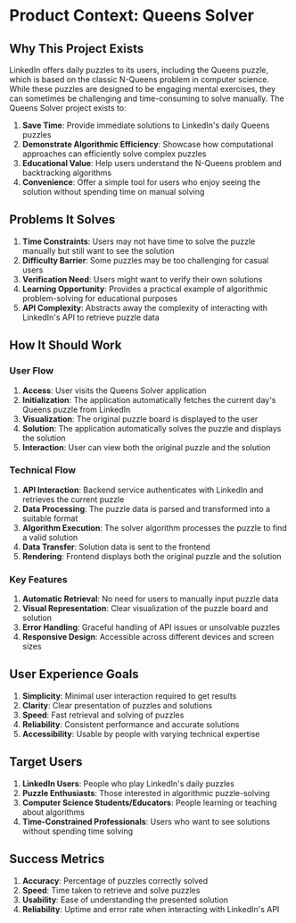 # Product Context: Queens Solver

## Why This Project Exists

LinkedIn offers daily puzzles to its users, including the Queens puzzle, which is based on the classic N-Queens problem in computer science. While these puzzles are designed to be engaging mental exercises, they can sometimes be challenging and time-consuming to solve manually. The Queens Solver project exists to:

1. **Save Time**: Provide immediate solutions to LinkedIn's daily Queens puzzles
2. **Demonstrate Algorithmic Efficiency**: Showcase how computational approaches can efficiently solve complex puzzles
3. **Educational Value**: Help users understand the N-Queens problem and backtracking algorithms
4. **Convenience**: Offer a simple tool for users who enjoy seeing the solution without spending time on manual solving

## Problems It Solves

1. **Time Constraints**: Users may not have time to solve the puzzle manually but still want to see the solution
2. **Difficulty Barrier**: Some puzzles may be too challenging for casual users
3. **Verification Need**: Users might want to verify their own solutions
4. **Learning Opportunity**: Provides a practical example of algorithmic problem-solving for educational purposes
5. **API Complexity**: Abstracts away the complexity of interacting with LinkedIn's API to retrieve puzzle data

## How It Should Work

### User Flow

1. **Access**: User visits the Queens Solver application
2. **Initialization**: The application automatically fetches the current day's Queens puzzle from LinkedIn
3. **Visualization**: The original puzzle board is displayed to the user
4. **Solution**: The application automatically solves the puzzle and displays the solution
5. **Interaction**: User can view both the original puzzle and the solution

### Technical Flow

1. **API Interaction**: Backend service authenticates with LinkedIn and retrieves the current puzzle
2. **Data Processing**: The puzzle data is parsed and transformed into a suitable format
3. **Algorithm Execution**: The solver algorithm processes the puzzle to find a valid solution
4. **Data Transfer**: Solution data is sent to the frontend
5. **Rendering**: Frontend displays both the original puzzle and the solution

### Key Features

1. **Automatic Retrieval**: No need for users to manually input puzzle data
2. **Visual Representation**: Clear visualization of the puzzle board and solution
3. **Error Handling**: Graceful handling of API issues or unsolvable puzzles
4. **Responsive Design**: Accessible across different devices and screen sizes

## User Experience Goals

1. **Simplicity**: Minimal user interaction required to get results
2. **Clarity**: Clear presentation of puzzles and solutions
3. **Speed**: Fast retrieval and solving of puzzles
4. **Reliability**: Consistent performance and accurate solutions
5. **Accessibility**: Usable by people with varying technical expertise

## Target Users

1. **LinkedIn Users**: People who play LinkedIn's daily puzzles
2. **Puzzle Enthusiasts**: Those interested in algorithmic puzzle-solving
3. **Computer Science Students/Educators**: People learning or teaching about algorithms
4. **Time-Constrained Professionals**: Users who want to see solutions without spending time solving

## Success Metrics

1. **Accuracy**: Percentage of puzzles correctly solved
2. **Speed**: Time taken to retrieve and solve puzzles
3. **Usability**: Ease of understanding the presented solution
4. **Reliability**: Uptime and error rate when interacting with LinkedIn's API
